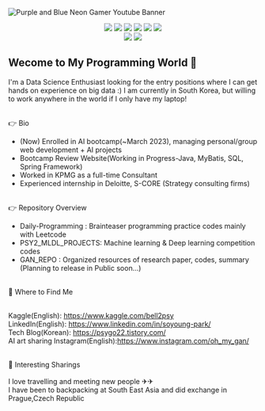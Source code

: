 ![Purple and Blue Neon  Gamer  Youtube Banner](https://user-images.githubusercontent.com/86555104/209927211-89e84d40-cbc8-4acc-b993-af395c98452e.png)
<p align = 'center'>
<img src="https://img.shields.io/badge/Python-3766AB?style=flat-square&logo=Python&logoColor=white"/></a>
<img src="https://img.shields.io/badge/Java-F7DF1E?style=flat-square&logo=JavaScript&logoColor=white"/></a>
<img src="https://img.shields.io/badge/JavaScript-F7DF1E?style=flat-square&logo=JavaScript&logoColor=white"/></a>
<img src="https://img.shields.io/badge/SQL-A4373A?style=flat-square&logo=Microsoft Access&logoColor=white"/></a>
<img src="https://img.shields.io/badge/HTML-E34F26?style=flat-square&logo=HTML5&logoColor=white"/></a>
<img src="https://img.shields.io/badge/CSS-1572B6?style=flat-square&logo=CSS3&logoColor=white"/></a><br>
<img src="https://img.shields.io/badge/TensorFlow-FF6F00?style=flat-square&logo=TensorFlow&logoColor=white"/></a>
<img src="https://img.shields.io/badge/Pytorch-EE4C2C?style=flat-square&logo=TensorFlow&logoColor=white"/></a>

</p>

<h2>Wecome to My Programming World 🎉 </h2>
I'm a Data Science Enthusiast looking for the entry positions where I can get hands on experience on big data :)
I am currently in South Korea, but willing to work anywhere in the world if I only have my laptop!

<br>👉 Bio
<ul>
<li>(Now) Enrolled in AI bootcamp(~March 2023), managing personal/group web development + AI projects </li>
  <li>Bootcamp Review Website(Working in Progress-Java, MyBatis, SQL, Spring Framework)</li>
<li>Worked in KPMG as a full-time Consultant</li>
<li>Experienced internship in Deloitte, S-CORE (Strategy consulting firms)</li>
</ul>

<br>👉 Repository Overview
<ul>
  <li>Daily-Programming : Brainteaser programming practice codes mainly with Leetcode</li>
  <li>PSY2_MLDL_PROJECTS: Machine learning & Deep learning competition codes </li>
  <li>GAN_REPO : Organized resources of research paper, codes, summary (Planning to release in Public soon...)</li>
</ul>

<br>
👋 Where to Find Me <br><br>

Kaggle(English): https://www.kaggle.com/bell2psy<br>
LinkedIn(English): https://www.linkedin.com/in/soyoung-park/<br>
Tech Blog(Korean): https://psygo22.tistory.com/<br>
AI art sharing Instagram(English):https://www.instagram.com/oh_my_gan/

<br>
🤡 Interesting Sharings <br><br>
I love travelling and meeting new people ✈✈ <br> I have been to backpacking at South East Asia and did exchange in Prague,Czech Republic

